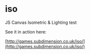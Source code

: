 iso
===

JS Canvas Isometric &amp; Lighting test

See it in action here:

[http://games.subdimension.co.uk/iso/](http://games.subdimension.co.uk/iso/)